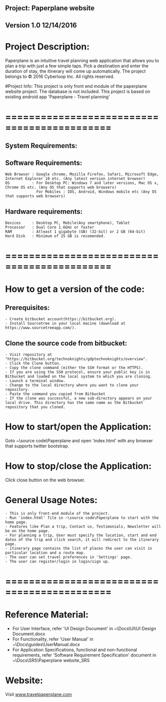 ## Project: Paperplane website
## Version 1.0 12/14/2016

# Project Description:
Paperplane is an intuitive travel planning web application that allows you to plan a trip with just a few simple taps. Pick a destination and enter the duration of stay, the itinerary will come up automatically.
The project belongs to © 2016 Cyberloop Inc. All rights reserved.

#Project Info:
This project is only front end module of the paperplane website project. The database is not included.
This project is based on existing android app 'Paperplane - Travel planning'

============================================
============================================

## System Requirements:

Software Requirements:
-----------------------
	Web Browser	: Google chrome, Mozilla Firefox, Safari, Microsoft Edge, Internet Explorer 10 etc. (Any latest version internet browser)
	OS			: For Desktop PC: Windows 7 and later versions, Mac OS x,  Chrome OS etc. (Any OS that supports web browsers)
				  For Mobiles : IOS, Android, Windows mobile etc (Any OS that supports web browsers)
				  
Hardware requirements:
-----------------------
	Devices		: Desktop PC, Mobile(Any smartphone), Tablet
	Processor	: Dual Core 1.6GHz or faster
	RAM			: Atleast 1 gigabyte (GB) (32-bit) or 2 GB (64-bit)
	Hard Disk	: Minimum of 25 GB is recomended.
	
============================================
============================================

# How to get a version of the code:
Prerequisites:
--------------
	- Create bitbucket account(https://bitbucket.org).
	- Install Sourcetree in your local macine (download at https://www.sourcetreeapp.com/).

Clone the source code from bitbucket:
-------------------------------------
	- Visit repository at "https://bitbucket.org/technoknights/gdptechnoknights/overview".
	- Click the Clone button.
	- Copy the clone command (either the SSH format or the HTTPS).
	- If you are using the SSH protocol, ensure your public key is in Bitbucket and loaded on the local system to which you are cloning.
	- Launch a terminal window.
	- Change to the local directory where you want to clone your repository.
	- Paste the command you copied from Bitbucket
	- If the clone was successful, a new sub-directory appears on your local drive. This directory has the same name as the Bitbucket repository that you cloned.


# How to start/open the Application:
Goto ~\source code\Paperplane and open 'index.html' with any browser that supports twitter bootstrap.

# How to stop/close the Application:
Click close button on the web browser.

# General Usage Notes:
	- This is only front-end module of the project.
	- Run 'index.html' file in ~\source code\Paperplane to start with the home page.
	- Features like Plan a trip, Contact us, Testimonials, Newsletter will be on the home page.
	- For planning a trip, User must specify the location, start and end dates of the trip and click search, it will redirect to the itinerary page.
	- itinerary page contains the list of places the user can visit in particular location and a route map.
	- The user can set travel preferences in 'Settings' page.
	- The user can register/login in login/sign up.
	 
============================================
============================================

# Reference Material:
- For User Interface, refer 'UI Design Document' in ~\Docs\UI\UI Design Document.docx 
- For Functionality, refer 'User Manual' in ~\Docs\guides\UserManual.docx
- For Application Specifications, functional and non-functional requirements, refer 'Software Requirement Specification' document in ~\Docs\SRS\Paperplane website_SRS 

# Website:
Visit www.travelpaperplane.com